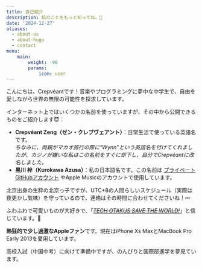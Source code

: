 ```yaml
---
title: 自己紹介  
description: 私のことをもっと知ってね。🧐  
date: '2024-12-27'  
aliases:  
  - about-us  
  - about-hugo  
  - contact  
menu:  
    main:  
        weight: -90  
        params:  
            icon: user  
---
```


こんにちは、Crepvéantです！音楽やプログラミングに夢中な中学生で、自由を愛しながら世界の無限の可能性を探求しています。

インターネット上ではいくつかの名前を使っていますが、その中から公開できるものをご紹介します😈：

- **Crepvéant Zeng（ゼン・クレプヴェアント）**：日常生活で使っている英語名です。  
  *ちなみに、両親がマカオ旅行の際に“Wynn”という英語名を付けてくれましたが、カジノが嫌いな私はこの名前をすぐに却下し、自分でCrepvéantに改名しました。*
- **黒川 梓（Kurokawa Azusa）**：私の日本語名です。この名前は [プライベートGitHubアカウント](https://github.com/kuroazusa) やApple Musicのアカウントで使用しています。

北京出身の生粋の北京っ子ですが、UTC+8の人間らしいスケジュール（実際は夜更かし気味）を守っているので、連絡はその時間に合わせてくださいね！💤

ふわふわで可愛いものが大好きで、「[<i>~~TECH OTAKUS SAVE THE WORLD!~~</i>](http://www.mihoyo.com/en)」と信じています。🐾

**熱狂的で少し過激なAppleファン**です。現在はiPhone Xs MaxとMacBook Pro Early 2013を愛用しています。

高校入試（中国中考）に向けて準備中ですが、のんびりと国際部進学を夢見ています。